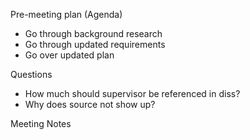 Pre-meeting plan (Agenda)
  - Go through background research
  - Go through updated requirements
  - Go over updated plan

Questions
  - How much should supervisor be referenced in diss?
  - Why does source not show up?

Meeting Notes
